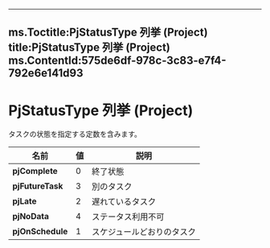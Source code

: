 

---
ms.Toctitle:PjStatusType 列挙 (Project)
title:PjStatusType 列挙 (Project)
ms.ContentId:575de6df-978c-3c83-e7f4-792e6e141d93
---
# PjStatusType 列挙 (Project)




タスクの状態を指定する定数を含みます。

|**名前**|**値**|**説明**|
|---|---|---|
|**pjComplete**|0|終了状態|
|**pjFutureTask**|3|別のタスク|
|**pjLate**|2|遅れているタスク|
|**pjNoData**|4|ステータス利用不可|
|**pjOnSchedule**|1|スケジュールどおりのタスク|




